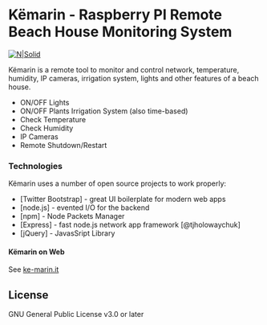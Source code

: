 # Këmarin - Raspberry PI Remote Beach House Monitoring System

[![N|Solid](https://i.imgur.com/57KQGWr.png)](http://ke-marin.it)

Këmarin is a remote tool to monitor and control network, temperature, humidity, IP cameras, irrigation system, lights and other features of a beach house.

  - ON/OFF Lights
  - ON/OFF Plants Irrigation System (also time-based)
  - Check Temperature
  - Check Humidity
  - IP Cameras
  - Remote Shutdown/Restart


### Technologies

Këmarin uses a number of open source projects to work properly:

* [Twitter Bootstrap] - great UI boilerplate for modern web apps
* [node.js] - evented I/O for the backend
* [npm] - Node Packets Manager
* [Express] - fast node.js network app framework [@tjholowaychuk]
* [jQuery] - JavasSript Library



#### Këmarin on Web

See [ke-marin.it](https://ke-marin.it)




License
----

GNU General Public License v3.0 or later




